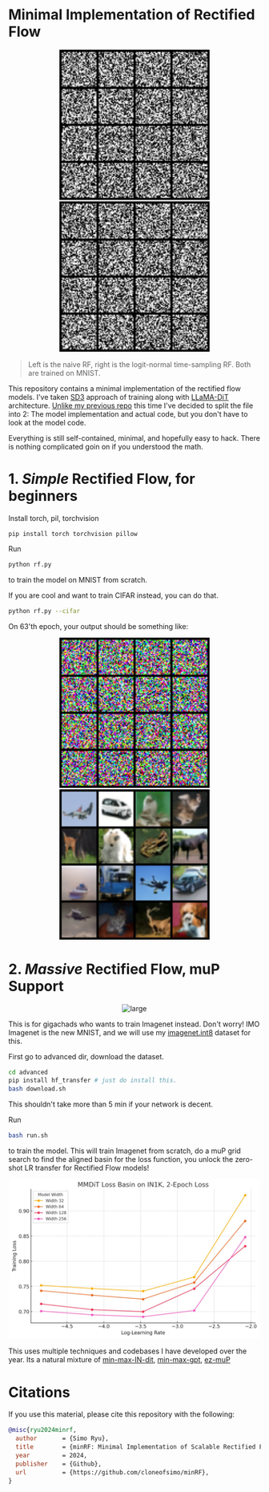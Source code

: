 # Minimal Implementation of Rectified Flow

<p align="center">
  <img src="contents/51.gif" alt="large" width="300">
  <img src="contents/51_ln.gif" alt="large" width="300">
</p>

> Left is the naive RF, right is the logit-normal time-sampling RF. Both are trained on MNIST.


This repository contains a minimal implementation of the rectified flow models. I've taken [SD3](https://arxiv.org/abs/2403.03206) approach of training along with [LLaMA-DiT](https://github.com/Alpha-VLLM/LLaMA2-Accessory) architecture. [Unlike my previous repo](https://github.com/cloneofsimo/minDiffusion) this time I've decided to split the file into 2: The model implementation and actual code, but you don't have to look at the model code.

Everything is still self-contained, minimal, and hopefully easy to hack. There is nothing complicated goin on if you understood the math.

# 1. *Simple* Rectified Flow, for beginners

Install torch, pil, torchvision

```
pip install torch torchvision pillow
```

Run

```bash
python rf.py
```

to train the model on MNIST from scratch.

If you are cool and want to train CIFAR instead, you can do that.

```bash
python rf.py --cifar
```

On 63'th epoch, your output should be something like:

<p align="center">
  <img src="contents/cifar_63.gif" alt="large" width="300">
  <img src="contents/cifar_63.png" alt="large" width="300">
</p>


# 2. *Massive* Rectified Flow, muP Support

<p align="center">
  <img src="advanced/contents/out_IN5.gif" alt="large" width="300">
</p>

This is for gigachads who wants to train Imagenet instead. Don't worry! IMO Imagenet is the new MNIST, and we will use my [imagenet.int8](https://huggingface.co/datasets/cloneofsimo/imagenet.int8) dataset for this.

First go to advanced dir, download the dataset.

```bash
cd advanced
pip install hf_transfer # just do install this.
bash download.sh
```

This shouldn't take more than 5 min if your network is decent.

Run

```bash
bash run.sh
```

to train the model. This will train Imagenet from scratch, do a muP grid search to find the aligned basin for the loss function, you unlock the zero-shot LR transfer for Rectified Flow models!


<p align="center">
  <img src="advanced/contents/mup.png" alt="large" width="500">
</p>

This uses multiple techniques and codebases I have developed over the year. Its a natural mixture of [min-max-IN-dit](https://github.com/cloneofsimo/min-max-in-dit), [min-max-gpt](https://github.com/cloneofsimo/min-max-gpt), [ez-muP](https://github.com/cloneofsimo/ezmup)

# Citations

If you use this material, please cite this repository with the following:

```bibtex
@misc{ryu2024minrf,
  author       = {Simo Ryu},
  title        = {minRF: Minimal Implementation of Scalable Rectified Flow Transformers},
  year         = 2024,
  publisher    = {Github},
  url          = {https://github.com/cloneofsimo/minRF},
}
```